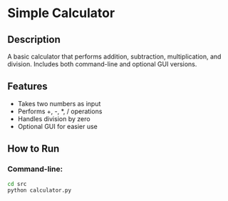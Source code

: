 # Simple Calculator

## Description
A basic calculator that performs addition, subtraction, multiplication, and division. Includes both command-line and optional GUI versions.

## Features
- Takes two numbers as input
- Performs +, -, *, / operations
- Handles division by zero
- Optional GUI for easier use

## How to Run
### Command-line:
```bash
cd src
python calculator.py
